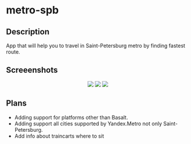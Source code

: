# metro-spb
## Description
App that will help you to travel in Saint-Petersburg metro by finding fastest route.

## Screeenshots
<p align="center">
<img src="https://cloud.githubusercontent.com/assets/958656/10863570/8e5d232a-7fe2-11e5-8572-d7f969cdf203.jpg" />

<img src="https://cloud.githubusercontent.com/assets/958656/10863572/9053ddfe-7fe2-11e5-8ee9-979146fb7d67.jpg" />

<img src="https://cloud.githubusercontent.com/assets/958656/10863573/92110450-7fe2-11e5-97aa-d1f74b20e643.jpg" />
</p>

## Plans
* Adding support for platforms other than Basalt.
* Adding support all cities supported by Yandex.Metro not only Saint-Petersburg.
* Add info about traincarts where to sit
